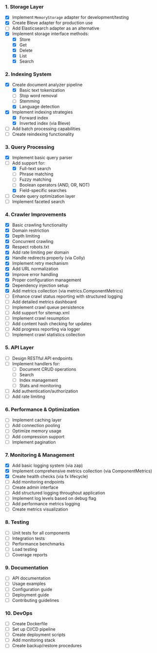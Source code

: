 ### 1. Storage Layer
- [x] Implement `MemoryStorage` adapter for development/testing
- [x] Create Bleve adapter for production use
- [ ] Add Elasticsearch adapter as an alternative
- [x] Implement storage interface methods:
  - [x] Store
  - [x] Get
  - [x] Delete
  - [x] List
  - [x] Search

### 2. Indexing System
- [x] Create document analyzer pipeline
  - [x] Basic text tokenization
  - [ ] Stop word removal
  - [ ] Stemming
  - [x] Language detection
- [x] Implement indexing strategies
  - [x] Forward index
  - [x] Inverted index (via Bleve)
- [ ] Add batch processing capabilities
- [ ] Create reindexing functionality

### 3. Query Processing
- [x] Implement basic query parser
- [ ] Add support for:
  - [x] Full-text search
  - [ ] Phrase matching
  - [ ] Fuzzy matching
  - [ ] Boolean operators (AND, OR, NOT)
  - [x] Field-specific searches
- [ ] Create query optimization layer
- [ ] Implement faceted search

### 4. Crawler Improvements
- [x] Basic crawling functionality
- [x] Domain restriction
- [x] Depth limiting
- [x] Concurrent crawling
- [x] Respect robots.txt
- [x] Add rate limiting per domain
- [x] Handle redirects properly (via Colly)
- [x] Implement retry mechanism
- [x] Add URL normalization
- [x] Improve error handling
- [x] Proper configuration management
- [x] Dependency injection setup
- [x] Add metrics collection (via metrics.ComponentMetrics)
- [ ] Enhance crawl status reporting with structured logging
- [ ] Add detailed metrics dashboard
- [ ] Implement crawl queue persistence
- [ ] Add support for sitemap.xml
- [ ] Implement crawl resumption
- [ ] Add content hash checking for updates
- [ ] Add progress reporting via logger
- [ ] Implement crawl statistics collection

### 5. API Layer
- [ ] Design RESTful API endpoints
- [ ] Implement handlers for:
  - [ ] Document CRUD operations
  - [ ] Search
  - [ ] Index management
  - [ ] Stats and monitoring
- [ ] Add authentication/authorization
- [ ] Add rate limiting

### 6. Performance & Optimization
- [ ] Implement caching layer
- [ ] Add connection pooling
- [ ] Optimize memory usage
- [ ] Add compression support
- [ ] Implement pagination

### 7. Monitoring & Management
- [x] Add basic logging system (via zap)
- [x] Implement comprehensive metrics collection (via ComponentMetrics)
- [x] Create health checks (via fx lifecycle)
- [ ] Add monitoring endpoints
- [ ] Create admin interface
- [ ] Add structured logging throughout application
- [ ] Implement log levels based on debug flag
- [ ] Add performance metrics logging
- [ ] Create metrics visualization

### 8. Testing
- [ ] Unit tests for all components
- [ ] Integration tests
- [ ] Performance benchmarks
- [ ] Load testing
- [ ] Coverage reports

### 9. Documentation
- [ ] API documentation
- [ ] Usage examples
- [ ] Configuration guide
- [ ] Deployment guide
- [ ] Contributing guidelines

### 10. DevOps
- [ ] Create Dockerfile
- [ ] Set up CI/CD pipeline
- [ ] Create deployment scripts
- [ ] Add monitoring stack
- [ ] Create backup/restore procedures
